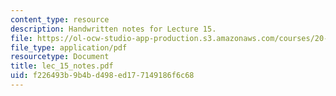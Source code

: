 ```yaml
---
content_type: resource
description: Handwritten notes for Lecture 15.
file: https://ol-ocw-studio-app-production.s3.amazonaws.com/courses/20-410j-molecular-cellular-and-tissue-biomechanics-be-410j-spring-2003/f226493b9b4bd498ed177149186f6c68_lec_15_notes.pdf
file_type: application/pdf
resourcetype: Document
title: lec_15_notes.pdf
uid: f226493b-9b4b-d498-ed17-7149186f6c68
---
```

